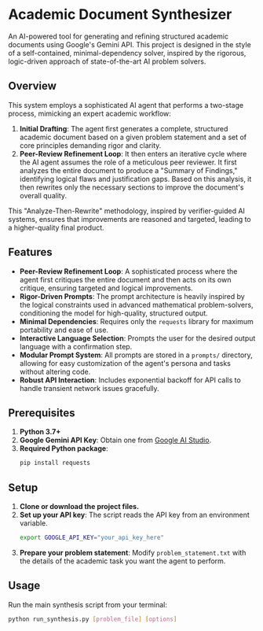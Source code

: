 # Academic Document Synthesizer

An AI-powered tool for generating and refining structured academic documents using Google's Gemini API. This project is designed in the style of a self-contained, minimal-dependency solver, inspired by the rigorous, logic-driven approach of state-of-the-art AI problem solvers.

## Overview

This system employs a sophisticated AI agent that performs a two-stage process, mimicking an expert academic workflow:
1.  **Initial Drafting**: The agent first generates a complete, structured academic document based on a given problem statement and a set of core principles demanding rigor and clarity.
2.  **Peer-Review Refinement Loop**: It then enters an iterative cycle where the AI agent assumes the role of a meticulous peer reviewer. It first analyzes the entire document to produce a "Summary of Findings," identifying logical flaws and justification gaps. Based on this analysis, it then rewrites only the necessary sections to improve the document's overall quality.

This "Analyze-Then-Rewrite" methodology, inspired by verifier-guided AI systems, ensures that improvements are reasoned and targeted, leading to a higher-quality final product.

## Features

- **Peer-Review Refinement Loop**: A sophisticated process where the agent first critiques the entire document and then acts on its own critique, ensuring targeted and logical improvements.
- **Rigor-Driven Prompts**: The prompt architecture is heavily inspired by the logical constraints used in advanced mathematical problem-solvers, conditioning the model for high-quality, structured output.
- **Minimal Dependencies**: Requires only the `requests` library for maximum portability and ease of use.
- **Interactive Language Selection**: Prompts the user for the desired output language with a confirmation step.
- **Modular Prompt System**: All prompts are stored in a `prompts/` directory, allowing for easy customization of the agent's persona and tasks without altering code.
- **Robust API Interaction**: Includes exponential backoff for API calls to handle transient network issues gracefully.

## Prerequisites

1.  **Python 3.7+**
2.  **Google Gemini API Key**: Obtain one from [Google AI Studio](https://aistudio.google.com/app/apikey).
3.  **Required Python package**:
    ```bash
    pip install requests
    ```

## Setup

1.  **Clone or download the project files.**
2.  **Set up your API key**: The script reads the API key from an environment variable.
    ```bash
    export GOOGLE_API_KEY="your_api_key_here"
    ```
3.  **Prepare your problem statement**: Modify `problem_statement.txt` with the details of the academic task you want the agent to perform.

## Usage

Run the main synthesis script from your terminal:

```bash
python run_synthesis.py [problem_file] [options]